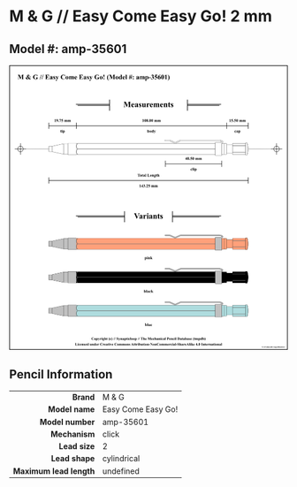 # M &amp; G // Easy Come Easy Go! 2 mm

## Model #: amp-35601

<img src="./easy-come-easy-go-amp-35601-2.0-grouped.png">

## Pencil Information

|     |     |
| ---: | :--- |
| **Brand** | M &amp; G |
| **Model name** | Easy Come Easy Go! |
| **Model number** | amp-35601 |
| **Mechanism** | click |
| **Lead size** | 2 |
| **Lead shape** | cylindrical |
| **Maximum lead length** | undefined |
